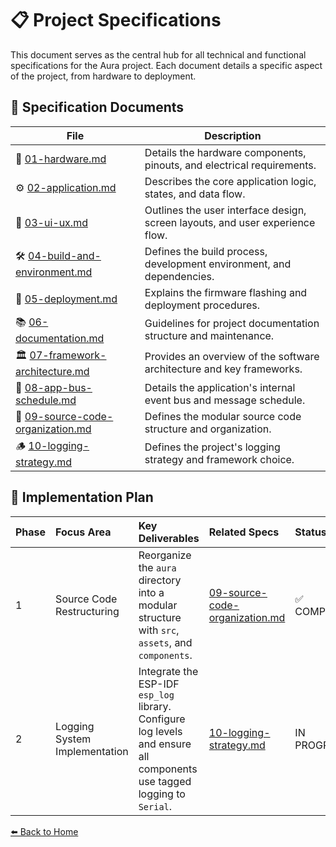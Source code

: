 # 📋 Project Specifications

This document serves as the central hub for all technical and functional specifications for the Aura project. Each document details a specific aspect of the project, from hardware to deployment.

## 📂 Specification Documents

| File                               | Description                                                                 |
| ---------------------------------- | --------------------------------------------------------------------------- |
| 📝 [01-hardware.md](specs/01-hardware.md) | Details the hardware components, pinouts, and electrical requirements.      |
| ⚙️ [02-application.md](specs/02-application.md) | Describes the core application logic, states, and data flow.                |
| 🎨 [03-ui-ux.md](specs/03-ui-ux.md) | Outlines the user interface design, screen layouts, and user experience flow. |
| 🛠️ [04-build-and-environment.md](specs/04-build-and-environment.md) | Defines the build process, development environment, and dependencies.         |
| 🚀 [05-deployment.md](specs/05-deployment.md) | Explains the firmware flashing and deployment procedures.                   |
| 📚 [06-documentation.md](specs/06-documentation.md) | Guidelines for project documentation structure and maintenance.             |
| 🏛️ [07-framework-architecture.md](specs/07-framework-architecture.md) | Provides an overview of the software architecture and key frameworks.       |
| 🚌 [08-app-bus-schedule.md](specs/08-app-bus-schedule.md) | Details the application's internal event bus and message schedule.          |
| 📂 [09-source-code-organization.md](specs/09-source-code-organization.md) | Defines the modular source code structure and organization.                 |
| 🪵 [10-logging-strategy.md](specs/10-logging-strategy.md) | Defines the project's logging strategy and framework choice.                |

## 🚀 Implementation Plan

| Phase | Focus Area | Key Deliverables | Related Specs | Status |
| :--- | :--- | :--- | :--- | :--- |
| 1 | Source Code Restructuring | Reorganize the `aura` directory into a modular structure with `src`, `assets`, and `components`. | [09-source-code-organization.md](specs/09-source-code-organization.md) | ✅ COMPLETED |
| 2 | Logging System Implementation | Integrate the ESP-IDF `esp_log` library. Configure log levels and ensure all components use tagged logging to `Serial`. | [10-logging-strategy.md](specs/10-logging-strategy.md) | IN PROGRESS |


[⬅️ Back to Home](./README.md) 